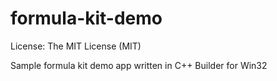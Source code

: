 formula-kit-demo
===
License: The MIT License (MIT)

Sample formula kit demo app written in C++ Builder for Win32

